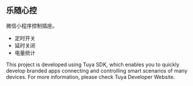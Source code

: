 ## 乐随心控

微信小程序控制插座。
- 定时开关
- 延时关闭
- 电量统计



This project is developed using Tuya SDK, which enables you to quickly develop branded apps connecting and controlling smart scenarios of many devices. For more information, please check Tuya Developer Website.
